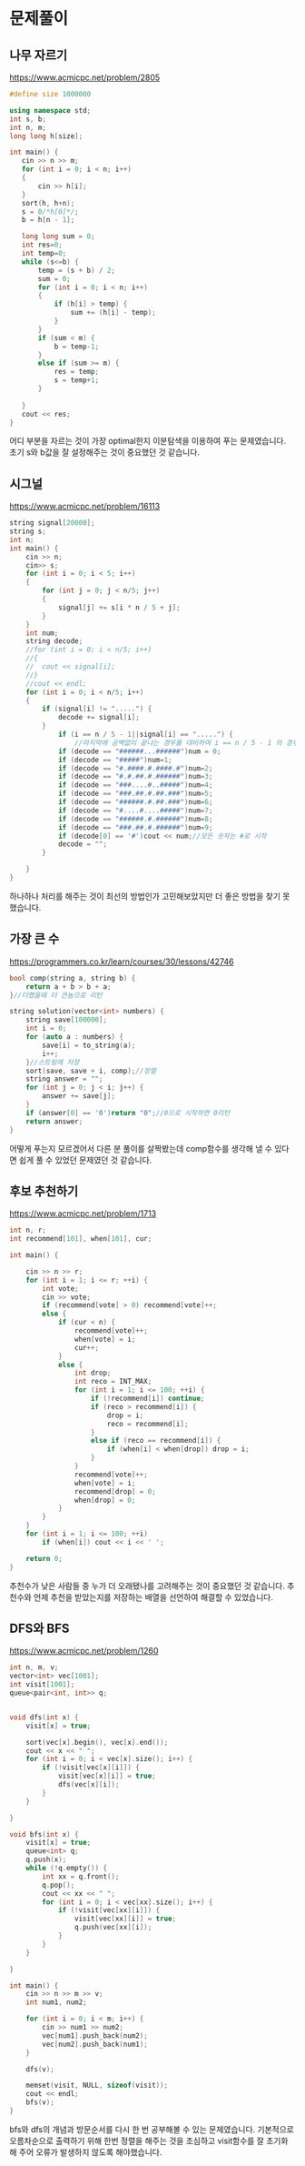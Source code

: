 ﻿
# 문제풀이
## 나무 자르기

https://www.acmicpc.net/problem/2805<!--line-->
 ```c++
#define size 1000000

using namespace std;
int s, b;
int n, m;
long long h[size];

int main() {
	cin >> n >> m;
	for (int i = 0; i < n; i++)
	{
		cin >> h[i];
	}
	sort(h, h+n);
	s = 0/*h[0]*/;
	b = h[n - 1];

	long long sum = 0;
	int res=0;
	int temp=0;
	while (s<=b) {
		temp = (s + b) / 2;
		sum = 0;
		for (int i = 0; i < n; i++)
		{
			if (h[i] > temp) {
				sum += (h[i] - temp);
			}
		}
		if (sum < m) {
			b = temp-1;
		}
		else if (sum >= m) {
			res = temp;
			s = temp+1;
		}
		
	}
	cout << res;
}

 ```
어디 부분을 자르는 것이 가장 optimal한지 이분탐색을 이용하여 푸는 문제였습니다.  초기 s와 b값을 잘 설정해주는 것이 중요했던 것 같습니다.

## 시그널
https://www.acmicpc.net/problem/16113
```c++
string signal[20000];
string s;
int n;
int main() {
	cin >> n;
	cin>> s;
	for (int i = 0; i < 5; i++)
	{
		for (int j = 0; j < n/5; j++)
		{
			signal[j] += s[i * n / 5 + j];
		}
	}
	int num;
	string decode;
	//for (int i = 0; i < n/5; i++)
	//{
	//	cout << signal[i];
	//}
	//cout << endl;
	for (int i = 0; i < n/5; i++)
	{
		if (signal[i] != ".....") {
			decode += signal[i];
		}
			if (i == n / 5 - 1||signal[i] == ".....") {
				//마지막에 공백없이 끝나는 경우를 대비하여 i == n / 5 - 1 의 경우 고려
			if (decode == "######...######")num = 0;
			if (decode == "#####")num=1;
			if (decode == "#.####.#.####.#")num=2;
			if (decode == "#.#.##.#.######")num=3;
			if (decode == "###....#..#####")num=4;
			if (decode == "###.##.#.##.###")num=5;
			if (decode == "######.#.##.###")num=6;
			if (decode == "#....#....#####")num=7;
			if (decode == "######.#.######")num=8;
			if (decode == "###.##.#.######")num=9;
			if (decode[0] == '#')cout << num;//모든 숫자는 #로 시작
			decode = "";
		}

	}
}
```
하나하나 처리를 해주는 것이 최선의 방법인가 고민해보았지만 더 좋은 방법을 찾기 못했습니다.

## 가장 큰 수
https://programmers.co.kr/learn/courses/30/lessons/42746
```c++
bool comp(string a, string b) {
    return a + b > b + a;
}//더했을때 더 큰놈으로 리턴

string solution(vector<int> numbers) {
    string save[100000];
    int i = 0;
    for (auto a : numbers) {
        save[i] = to_string(a);
        i++;
    }//스트링에 저장
    sort(save, save + i, comp);//정렬
    string answer = "";
    for (int j = 0; j < i; j++) {
        answer += save[j];
    }
    if (answer[0] == '0')return "0";//0으로 시작하면 0리턴
    return answer;
}
```
어떻게 푸는지 모르겠어서 다른 분 풀이를 살짝봤는데 comp함수를 생각해 낼 수 있다면 쉽게 풀 수 있었던 문제였던 것 같습니다. 

## 후보 추천하기

https://www.acmicpc.net/problem/1713
```c++
int n, r;
int recommend[101], when[101], cur;

int main() {

	cin >> n >> r;
	for (int i = 1; i <= r; ++i) {
		int vote;
		cin >> vote;
		if (recommend[vote] > 0) recommend[vote]++;
		else {
			if (cur < n) {
				recommend[vote]++;
				when[vote] = i;
				cur++;
			}
			else {
				int drop;
				int reco = INT_MAX;
				for (int i = 1; i <= 100; ++i) {
					if (!recommend[i]) continue;
					if (reco > recommend[i]) {
						drop = i;
						reco = recommend[i];
					}
					else if (reco == recommend[i]) {
						if (when[i] < when[drop]) drop = i;
					}
				}
				recommend[vote]++;
				when[vote] = i;
				recommend[drop] = 0;
				when[drop] = 0;
			}
		}
	}
	for (int i = 1; i <= 100; ++i)
		if (when[i]) cout << i << ' ';

	return 0;
}
```
추천수가 낮은 사람들 중 누가 더 오래됐나를 고려해주는 것이 중요했던 것 같습니다. 추천수와 언제 추천을 받았는지를 저장하는 배열을 선언하여 해결할 수 있었습니다.

## DFS와 BFS

https://www.acmicpc.net/problem/1260
```c++
int n, m, v;
vector<int> vec[1001];
int visit[1001];
queue<pair<int, int>> q;


void dfs(int x) {
	visit[x] = true;

	sort(vec[x].begin(), vec[x].end());
	cout << x << " ";
	for (int i = 0; i < vec[x].size(); i++) {
		if (!visit[vec[x][i]]) {
			visit[vec[x][i]] = true;
			dfs(vec[x][i]);
		}
	}

}

void bfs(int x) {
	visit[x] = true;
	queue<int> q;
	q.push(x);
	while (!q.empty()) {
		int xx = q.front();
		q.pop();
		cout << xx << " ";
		for (int i = 0; i < vec[xx].size(); i++) {
			if (!visit[vec[xx][i]]) {
				visit[vec[xx][i]] = true;
				q.push(vec[xx][i]);
			}
		}
	}

}

int main() {
	cin >> n >> m >> v;
	int num1, num2;

	for (int i = 0; i < m; i++) {
		cin >> num1 >> num2;
		vec[num1].push_back(num2);
		vec[num2].push_back(num1);
	}

	dfs(v);

	memset(visit, NULL, sizeof(visit));
	cout << endl;
	bfs(v);
}
```
bfs와 dfs의 개념과 방문순서를 다시 한 번 공부해볼 수 있는 문제였습니다. 기본적으로 오름차순으로 출력하기 위해 한번 정렬을 해주는 것을 조심하고 visit함수를 잘 초기화 해 주어 오류가 발생하지 않도록 해야했습니다.

